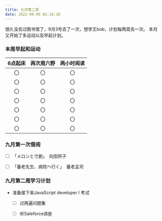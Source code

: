 ```yaml
---
title: 九月第二周
date: 2022-09-05 02:16:10
---
```

很久没去过图书馆了，9月3号去了一次，想学王bob，计划每两周去一次。
本月又开始了多运动以及早起计划。

### 本周早起和运动
|  6点起床   | 两次周六野  |    两小时阅读  |
| :----:  | :----:  |:----:  |
|〇     | 〇   |   〇   |
|〇     | 〇   |   〇   |
|〇     | 〇   |   〇   |
|〇     | 〇   |   〇   |
|〇     | 〇   |   〇   |
|〇     | 〇   |   〇   |
|〇     | 〇   |   〇   |


### 九月第一次借阅
- [ ] 「メロンと寸劇」　向田邦子
- [ ] 「養老先生、病院へ行く」　養老孟司


### 九月第二周学习计划
* 准备接下来JavaScript developer I 考试
  - [ ] 过两遍问题集
  - [ ] 听Saleforce讲座


 